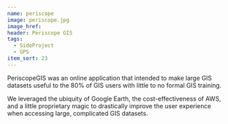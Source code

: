```yaml
---
name: periscope
image: periscope.jpg
image_href: 
header: Periscope GIS
tags:
  - SideProject
  - GPS
item_sort: 23
---
```

PeriscopeGIS was an online application that intended to make large GIS datasets useful to the 80% of GIS users with little to no formal GIS training.

We leveraged the ubiquity of Google Earth, the cost-effectiveness of AWS, and a little proprietary magic to drastically improve the user experience when accessing large, complicated GIS datasets.

